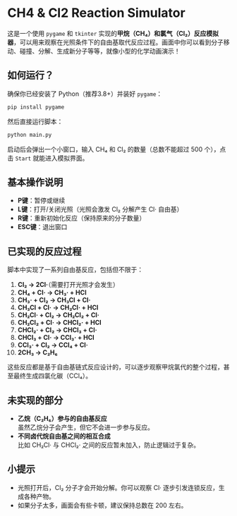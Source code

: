 # CH4 & Cl2 Reaction Simulator

这是一个使用 `pygame` 和 `tkinter` 实现的**甲烷（CH₄）和氯气（Cl₂）反应模拟器**，可以用来观察在光照条件下的自由基取代反应过程。画面中你可以看到分子移动、碰撞、分解、生成新分子等等，就像小型的化学动画演示！

## 如何运行？

确保你已经安装了 Python（推荐3.8+）并装好 `pygame`：

```bash
pip install pygame
```

然后直接运行脚本：

```bash
python main.py
```

启动后会弹出一个小窗口，输入 CH₄ 和 Cl₂ 的数量（总数不能超过 500 个），点击 `Start` 就能进入模拟界面。

## 基本操作说明

- **P键**：暂停或继续
- **L键**：打开/关闭光照（光照会激发 Cl₂ 分解产生 Cl· 自由基）  
- **R键**：重新初始化反应（保持原来的分子数量）  
- **ESC键**：退出窗口

## 已实现的反应过程

脚本中实现了一系列自由基反应，包括但不限于：

1. **Cl₂ → 2Cl·**（需要打开光照才会发生）
2. **CH₄ + Cl· → CH₃· + HCl**
3. **CH₃· + Cl₂ → CH₃Cl + Cl·**
4. **CH₃Cl + Cl· → CH₂Cl· + HCl**
5. **CH₂Cl· + Cl₂ → CH₂Cl₂ + Cl·**
6. **CH₂Cl₂ + Cl· → CHCl₂· + HCl**
7. **CHCl₂· + Cl₂ → CHCl₃ + Cl·**
8. **CHCl₃ + Cl· → CCl₃· + HCl**
9. **CCl₃· + Cl₂ → CCl₄ + Cl·**
10. **2CH₃ → C₂H₆**

这些反应都是基于自由基链式反应设计的，可以逐步观察甲烷氯代的整个过程，甚至最终生成四氯化碳（CCl₄）。

## 未实现的部分

- **乙烷（C₂H₆）参与的自由基反应**  
  虽然乙烷分子会产生，但它不会进一步参与反应。
- **不同卤代烷自由基之间的相互合成**  
  比如 CH₂Cl· 与 CHCl₂· 之间的反应暂未加入，防止逻辑过于复杂。

## 小提示

- 光照打开后，Cl₂ 分子才会开始分解。你可以观察 Cl· 逐步引发连锁反应，生成各种产物。
- 如果分子太多，画面会有些卡顿，建议保持总数在 200 左右。